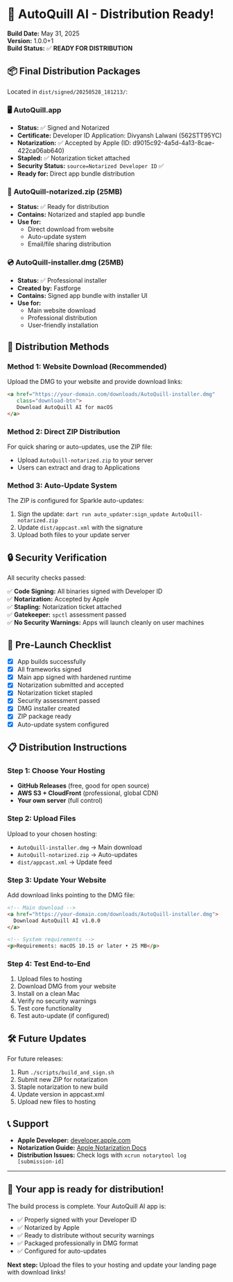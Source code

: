 # 🎉 AutoQuill AI - Distribution Ready!

**Build Date:** May 31, 2025  
**Version:** 1.0.0+1  
**Build Status:** ✅ **READY FOR DISTRIBUTION**

## 📦 Final Distribution Packages

Located in `dist/signed/20250528_181213/`:

### 🖥️ **AutoQuill.app** 
- **Status:** ✅ Signed and Notarized
- **Certificate:** Developer ID Application: Divyansh Lalwani (562STT95YC)
- **Notarization:** ✅ Accepted by Apple (ID: d9015c92-4a5d-4a13-8cae-422ca06ab640)
- **Stapled:** ✅ Notarization ticket attached
- **Security Status:** `source=Notarized Developer ID` ✅
- **Ready for:** Direct app bundle distribution

### 📁 **AutoQuill-notarized.zip** (25MB)
- **Status:** ✅ Ready for distribution
- **Contains:** Notarized and stapled app bundle
- **Use for:** 
  - Direct download from website
  - Auto-update system
  - Email/file sharing distribution

### 💿 **AutoQuill-installer.dmg** (25MB)  
- **Status:** ✅ Professional installer
- **Created by:** Fastforge
- **Contains:** Signed app bundle with installer UI
- **Use for:** 
  - Main website download
  - Professional distribution
  - User-friendly installation

## 🚀 Distribution Methods

### **Method 1: Website Download (Recommended)**
Upload the DMG to your website and provide download links:
```html
<a href="https://your-domain.com/downloads/AutoQuill-installer.dmg" 
   class="download-btn">
   Download AutoQuill AI for macOS
</a>
```

### **Method 2: Direct ZIP Distribution**  
For quick sharing or auto-updates, use the ZIP file:
- Upload `AutoQuill-notarized.zip` to your server
- Users can extract and drag to Applications

### **Method 3: Auto-Update System**
The ZIP is configured for Sparkle auto-updates:
1. Sign the update: `dart run auto_updater:sign_update AutoQuill-notarized.zip`
2. Update `dist/appcast.xml` with the signature
3. Upload both files to your update server

## 🔒 Security Verification

All security checks passed:

✅ **Code Signing:** All binaries signed with Developer ID  
✅ **Notarization:** Accepted by Apple  
✅ **Stapling:** Notarization ticket attached  
✅ **Gatekeeper:** `spctl` assessment passed  
✅ **No Security Warnings:** Apps will launch cleanly on user machines  

## 🎯 Pre-Launch Checklist

- [x] App builds successfully
- [x] All frameworks signed  
- [x] Main app signed with hardened runtime
- [x] Notarization submitted and accepted
- [x] Notarization ticket stapled
- [x] Security assessment passed
- [x] DMG installer created
- [x] ZIP package ready
- [x] Auto-update system configured

## 📋 Distribution Instructions

### **Step 1: Choose Your Hosting**
- **GitHub Releases** (free, good for open source)
- **AWS S3 + CloudFront** (professional, global CDN)
- **Your own server** (full control)

### **Step 2: Upload Files**
Upload to your chosen hosting:
- `AutoQuill-installer.dmg` → Main download
- `AutoQuill-notarized.zip` → Auto-updates  
- `dist/appcast.xml` → Update feed

### **Step 3: Update Your Website**
Add download links pointing to the DMG file:
```html
<!-- Main download -->
<a href="https://your-domain.com/downloads/AutoQuill-installer.dmg">
  Download AutoQuill AI v1.0.0
</a>

<!-- System requirements -->
<p>Requirements: macOS 10.15 or later • 25 MB</p>
```

### **Step 4: Test End-to-End**
1. Upload files to hosting
2. Download DMG from your website
3. Install on a clean Mac
4. Verify no security warnings
5. Test core functionality
6. Test auto-update (if configured)

## 🛠️ Future Updates

For future releases:
1. Run `./scripts/build_and_sign.sh`
2. Submit new ZIP for notarization
3. Staple notarization to new build
4. Update version in appcast.xml
5. Upload new files to hosting

## 📞 Support

- **Apple Developer:** [developer.apple.com](https://developer.apple.com)
- **Notarization Guide:** [Apple Notarization Docs](https://developer.apple.com/documentation/security/notarizing_macos_software_before_distribution)
- **Distribution Issues:** Check logs with `xcrun notarytool log [submission-id]`

---

## 🎉 **Your app is ready for distribution!**

The build process is complete. Your AutoQuill AI app is:
- ✅ Properly signed with your Developer ID
- ✅ Notarized by Apple  
- ✅ Ready to distribute without security warnings
- ✅ Packaged professionally in DMG format
- ✅ Configured for auto-updates

**Next step:** Upload the files to your hosting and update your landing page with download links! 